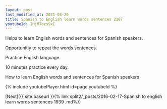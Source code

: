 ```yaml
---
layout: post
last_modified_at: 2021-03-29
title: Spanish to English learn words sentences 2107 
youtubeId: IHjMTozsSxI
---
```

 
 
Helps to learn English words and sentences for Spanish speakers.

Opportunitiy to repeat the words sentences. 

Practice English language. 
 
10 minutes practice every day. 
 
How to learn English words and sentences for Spanish speakers 
 
{% include youtubePlayer.html id=page.youtubeId %}
 
 
[Next]({{ site.baseurl }}{% link  split2/_posts/2016-02-17-Spanish to english learn words sentences 1939 .md%})
 
